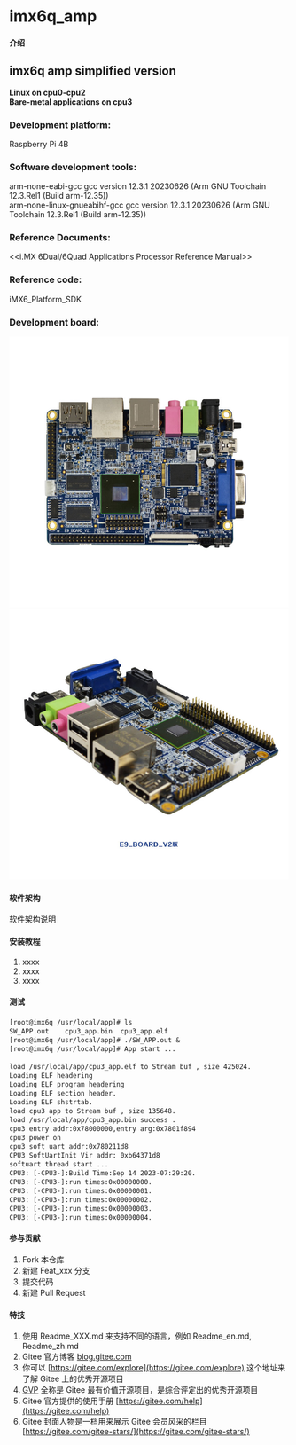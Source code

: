 # imx6q_amp

#### 介绍
## imx6q amp simplified version    

 **Linux on cpu0-cpu2  
Bare-metal applications on cpu3**    

### Development platform:  
 Raspberry Pi 4B   
### Software development tools:  
 arm-none-eabi-gcc gcc version 12.3.1 20230626 (Arm GNU Toolchain 12.3.Rel1 (Build arm-12.35))    
 arm-none-linux-gnueabihf-gcc gcc version 12.3.1 20230626 (Arm GNU Toolchain 12.3.Rel1 (Build arm-12.35))   
### Reference Documents:  
 <<i.MX 6Dual/6Quad Applications Processor Reference Manual>>   
### Reference code:  
 iMX6_Platform_SDK  
### Development board:  
![输入图片说明](doc/e9v2.jpg)
![输入图片说明](doc/e9v2_1.jpg)

#### 软件架构
软件架构说明


#### 安装教程

1.  xxxx
2.  xxxx
3.  xxxx

#### 测试
```
[root@imx6q /usr/local/app]# ls
SW_APP.out    cpu3_app.bin  cpu3_app.elf
[root@imx6q /usr/local/app]# ./SW_APP.out &
[root@imx6q /usr/local/app]# App start ...

load /usr/local/app/cpu3_app.elf to Stream buf , size 425024.
Loading ELF headering
Loading ELF program headering
Loading ELF section header.
Loading ELF shstrtab.
load cpu3 app to Stream buf , size 135648.
load /usr/local/app/cpu3_app.bin success .
cpu3 entry addr:0x78000000,entry arg:0x7801f894
cpu3 power on
cpu3 soft uart addr:0x780211d8
CPU3 SoftUartInit Vir addr: 0xb64371d8
softuart thread start ...
CPU3: [-CPU3-]:Build Time:Sep 14 2023-07:29:20.
CPU3: [-CPU3-]:run times:0x00000000.
CPU3: [-CPU3-]:run times:0x00000001.
CPU3: [-CPU3-]:run times:0x00000002.
CPU3: [-CPU3-]:run times:0x00000003.
CPU3: [-CPU3-]:run times:0x00000004.
```

#### 参与贡献

1.  Fork 本仓库
2.  新建 Feat_xxx 分支
3.  提交代码
4.  新建 Pull Request


#### 特技

1.  使用 Readme\_XXX.md 来支持不同的语言，例如 Readme\_en.md, Readme\_zh.md
2.  Gitee 官方博客 [blog.gitee.com](https://blog.gitee.com)
3.  你可以 [https://gitee.com/explore](https://gitee.com/explore) 这个地址来了解 Gitee 上的优秀开源项目
4.  [GVP](https://gitee.com/gvp) 全称是 Gitee 最有价值开源项目，是综合评定出的优秀开源项目
5.  Gitee 官方提供的使用手册 [https://gitee.com/help](https://gitee.com/help)
6.  Gitee 封面人物是一档用来展示 Gitee 会员风采的栏目 [https://gitee.com/gitee-stars/](https://gitee.com/gitee-stars/)

